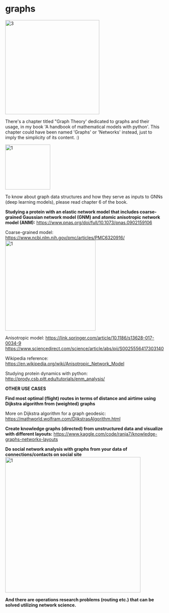 # graphs

<img width="299" alt="3" src="https://github.com/ranja-sarkar/networks-graphs/assets/101544669/be422333-5db9-4afb-90c6-b2150109aef6">

There's a chapter titled "Graph Theory' dedicated to graphs and their usage, in my book 'A handbook of mathematical models with python'.
This chapter could have been named 'Graphs' or 'Networks' instead, just to imply the simplicity of its content. :)

<img width="143" alt="1" src="https://github.com/ranja-sarkar/graphs/assets/101544669/d0e2580e-46d9-4c07-9311-937fa2966179">

To know about graph data structures and how they serve as inputs to GNNs (deep learning models), please read chapter 6 of the book.

**Studying a protein with an elastic network model that includes coarse-grained Gaussian network model (GNM) and atomic anisotropic network model (ANM):**
https://www.pnas.org/doi/full/10.1073/pnas.0902159106

Coarse-grained model:
https://www.ncbi.nlm.nih.gov/pmc/articles/PMC6320916/
<img width="287" alt="1" src="https://github.com/ranja-sarkar/networks-graphs/assets/101544669/c5f569bd-69ef-42b9-aaf3-ec9d817d405c">

Anisotropic model:
https://link.springer.com/article/10.1186/s13628-017-0034-9
https://www.sciencedirect.com/science/article/abs/pii/S0025556417303140

Wikipedia reference: https://en.wikipedia.org/wiki/Anisotropic_Network_Model

Studying protein dynamics with python: http://prody.csb.pitt.edu/tutorials/enm_analysis/

**OTHER USE CASES**

**Find most optimal (flight) routes in terms of distance and airtime using Dijkstra algorithm from (weighted) graphs**

More on Dijkstra algorithm for a graph geodesic:
https://mathworld.wolfram.com/DijkstrasAlgorithm.html

**Create knowledge graphs (directed) from unstructured data and visualize with different layouts:**
https://www.kaggle.com/code/ranja7/knowledge-graphs-networkx-layouts

**Do social network analysis with graphs from your data of connections/contacts on social site**
<img width="430" alt="1" src="https://github.com/ranja-sarkar/graphs/assets/101544669/60548b7b-ca26-4129-a39f-53484fb5e415">


**And there are operations research problems (routing etc.) that can be solved utilizing network science.**



